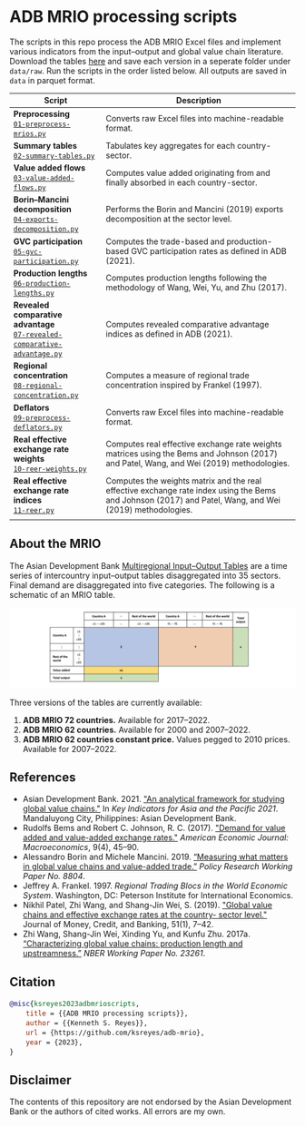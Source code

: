 # ADB MRIO processing scripts

The scripts in this repo process the ADB MRIO Excel files and implement various indicators from the input–output and global value chain literature. Download the tables [here](https://kidb.adb.org/mrio) and save each version in a seperate folder under `data/raw`. Run the scripts in the order listed below. All outputs are saved in `data` in parquet format.

| Script | Description |
| -------- | ----------- |
| **Preprocessing**<br>[`01-preprocess-mrios.py`](codes/01-preprocess-mrios.py)| Converts raw Excel files into machine-readable format. |
| **Summary tables**<br>[`02-summary-tables.py`](codes/02-summary-tables.py) | Tabulates key aggregates for each country-sector. |
| **Value added flows**<br>[`03-value-added-flows.py`](codes/03-value-added-flows.py) | Computes value added originating from and finally absorbed in each country-sector. |
| **Borin–Mancini decomposition**<br>[`04-exports-decomposition.py`](codes/04-exports-decomposition.py) | Performs the Borin and Mancini (2019) exports decomposition at the sector level. |
| **GVC participation**<br>[`05-gvc-participation.py`](codes/05-gvc-participation.py) | Computes the trade-based and production-based GVC participation rates as defined in ADB (2021). |
| **Production lengths**<br>[`06-production-lengths.py`](codes/06-production-lengths.py) | Computes production lengths following the methodology of Wang, Wei, Yu, and Zhu (2017). |
| **Revealed comparative advantage**<br>[`07-revealed-comparative-advantage.py`](codes/07-revealed-comparative-advantage.py) | Computes revealed comparative advantage indices as defined in ADB (2021). |
| **Regional concentration**<br>[`08-regional-concentration.py`](codes/08-regional-concentration.py) | Computes a measure of regional trade concentration inspired by Frankel (1997). |
| **Deflators**<br>[`09-preprocess-deflators.py`](codes/09-preprocess-deflators.py) | Converts raw Excel files into machine-readable format. |
| **Real effective exchange rate weights**<br>[`10-reer-weights.py`](codes/10-reer-weights.py) | Computes real effective exchange rate weights matrices using the Bems and Johnson (2017) and Patel, Wang, and Wei (2019) methodologies. |
| **Real effective exchange rate indices**<br>[`11-reer.py`](codes/11-reer.py) | Computes the weights matrix and the real effective exchange rate index using the Bems and Johnson (2017) and Patel, Wang, and Wei (2019) methodologies. |
|     |     |

## About the MRIO

The Asian Development Bank [Multiregional Input–Output Tables](https://kidb.adb.org/mrio) are a time series of intercountry input–output tables disaggregated into 35 sectors. Final demand are disaggregated into five categories. The following is a schematic of an MRIO table.

![](images/schematic.jpg)

Three versions of the tables are currently available:

1. **ADB MRIO 72 countries.** Available for 2017–2022.
1. **ADB MRIO 62 countries.** Available for 2000 and 2007–2022.
1. **ADB MRIO 62 countries constant price.** Values pegged to 2010 prices. Available for 2007–2022.

## References

- Asian Development Bank. 2021. ["An analytical framework for studying global value chains."](https://www.adb.org/sites/default/files/publication/720461/ki2021.pdf) In *Key Indicators for Asia and the Pacific 2021*. Mandaluyong City, Philippines: Asian Development Bank.
- Rudolfs Bems and Robert C. Johnson, R. C. (2017). ["Demand for value added and value-added exchange rates."](https://doi.org/10.1257/mac.20150216) *American Economic Journal: Macroeconomics*, 9(4), 45–90.
- Alessandro Borin and Michele Mancini. 2019. [“Measuring what matters in global value chains and value-added trade.”](https://elibrary.worldbank.org/doi/abs/10.1596/1813-9450-8804) *Policy Research Working Paper No. 8804*.
- Jeffrey A. Frankel. 1997. *Regional Trading Blocs in the World Economic System*. Washington, DC: Peterson Institute for International Economics.
- Nikhil Patel, Zhi Wang, and Shang-Jin Wei, S. (2019). ["Global value chains and effective exchange rates at the country- sector level."](https://doi.org/10.1111/jmcb.12670) Journal of Money, Credit, and Banking, 51(1), 7–42.
- Zhi Wang, Shang-Jin Wei, Xinding Yu, and Kunfu Zhu. 2017a. [“Characterizing global value chains: production length and upstreamness.”](https://www.nber.org/papers/w23261) *NBER Working Paper No. 23261*.

## Citation

```bibtex
@misc{ksreyes2023adbmrioscripts,
    title = {{ADB MRIO processing scripts}},
    author = {{Kenneth S. Reyes}},
    url = {https://github.com/ksreyes/adb-mrio},
    year = {2023},
}
```

## Disclaimer

The contents of this repository are not endorsed by the Asian Development Bank or the authors of cited works. All errors are my own.